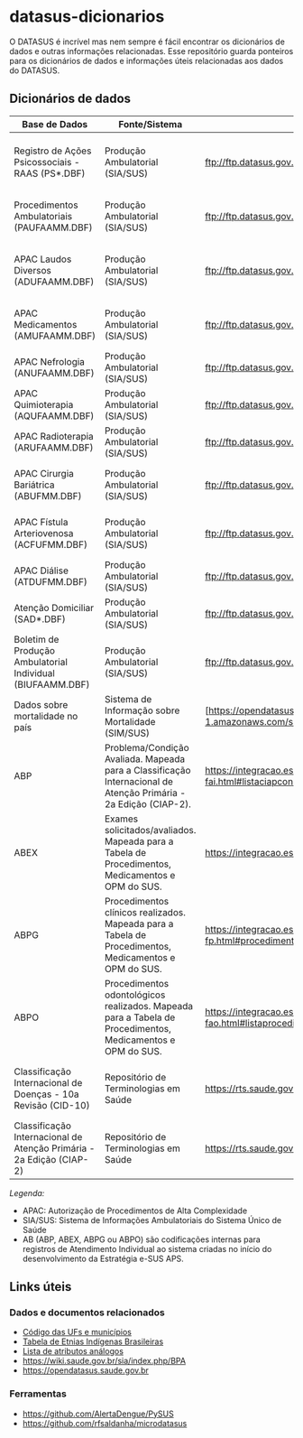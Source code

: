 # datasus-dicionarios

O DATASUS é incrível mas nem sempre é fácil encontrar os dicionários de dados
e outras informações relacionadas. Esse repositório guarda ponteiros para
os dicionários de dados e informações úteis relacionadas aos dados do DATASUS.

## Dicionários de dados

Base de Dados | Fonte/Sistema | Link | Notas
--------------|---------------|------|-------
Registro de Ações Psicossociais - RAAS (PS*.DBF) | Produção Ambulatorial (SIA/SUS) | ftp://ftp.datasus.gov.br/dissemin/publicos/SIASUS/200801_/Doc/Informe_Tecnico_SIASUS_2019_07.pdf | Registro das Ações Ambulatoriais de Saúde - Psicossocial
Procedimentos Ambulatoriais (PAUFAAMM.DBF) | Produção Ambulatorial (SIA/SUS) | ftp://ftp.datasus.gov.br/dissemin/publicos/SIASUS/200801_/Doc/Informe_Tecnico_SIASUS_2019_07.pdf | Registra todos os atendimentos ambulatoriais realizados no SUS 
APAC Laudos Diversos (ADUFAAMM.DBF) | Produção Ambulatorial (SIA/SUS) | ftp://ftp.datasus.gov.br/dissemin/publicos/SIASUS/200801_/Doc/Informe_Tecnico_SIASUS_2019_07.pdf | Autorizações de Procedimentos de Alta Complexidade - Laudos Gerais
APAC Medicamentos (AMUFAAMM.DBF) | Produção Ambulatorial (SIA/SUS) | ftp://ftp.datasus.gov.br/dissemin/publicos/SIASUS/200801_/Doc/Informe_Tecnico_SIASUS_2019_07.pdf | Registro de dispensação de medicamentos de alto custo
APAC Nefrologia (ANUFAAMM.DBF) | Produção Ambulatorial (SIA/SUS) | ftp://ftp.datasus.gov.br/dissemin/publicos/SIASUS/200801_/Doc/Informe_Tecnico_SIASUS_2019_07.pdf | Procedimentos de terapia renal substitutiva
APAC Quimioterapia (AQUFAAMM.DBF) | Produção Ambulatorial (SIA/SUS) | ftp://ftp.datasus.gov.br/dissemin/publicos/SIASUS/200801_/Doc/Informe_Tecnico_SIASUS_2019_07.pdf | Tratamentos quimioterápicos ambulatoriais
APAC Radioterapia (ARUFAAMM.DBF) | Produção Ambulatorial (SIA/SUS) | ftp://ftp.datasus.gov.br/dissemin/publicos/SIASUS/200801_/Doc/Informe_Tecnico_SIASUS_2019_07.pdf | Tratamentos radioterápicos ambulatoriais  
APAC Cirurgia Bariátrica (ABUFMM.DBF) | Produção Ambulatorial (SIA/SUS) | ftp://ftp.datasus.gov.br/dissemin/publicos/SIASUS/200801_/Doc/Informe_Tecnico_SIASUS_2019_07.pdf | Acompanhamento pré e pós-operatório de cirurgia bariátrica
APAC Fístula Arteriovenosa (ACFUFMM.DBF) | Produção Ambulatorial (SIA/SUS) | ftp://ftp.datasus.gov.br/dissemin/publicos/SIASUS/200801_/Doc/Informe_Tecnico_SIASUS_2019_07.pdf | Confecção e manutenção de fístulas para hemodiálise
APAC Diálise (ATDUFMM.DBF) | Produção Ambulatorial (SIA/SUS) | ftp://ftp.datasus.gov.br/dissemin/publicos/SIASUS/200801_/Doc/Informe_Tecnico_SIASUS_2019_07.pdf | Procedimentos de diálise ambulatorial
Atenção Domiciliar (SAD*.DBF) | Produção Ambulatorial (SIA/SUS) | ftp://ftp.datasus.gov.br/dissemin/publicos/SIASUS/200801_/Doc/Informe_Tecnico_SIASUS_2019_07.pdf | Atendimentos realizados em domicílio
Boletim de Produção Ambulatorial Individual (BIUFAAMM.DBF) | Produção Ambulatorial (SIA/SUS) | ftp://ftp.datasus.gov.br/dissemin/publicos/SIASUS/200801_/Doc/Informe_Tecnico_SIASUS_2019_07.pdf | Registro individualizado de procedimentos ambulatoriais
Dados sobre mortalidade no país | Sistema de Informação sobre Mortalidade (SIM/SUS) | [https://opendatasus.saude.gov.br/pt_BR/dataset/sim](https://diaad.s3.sa-east-1.amazonaws.com/sim/Mortalidade_Geral+-+Estrutura.pdf)
ABP | Problema/Condição Avaliada. Mapeada para a Classificação Internacional de Atenção Primária - 2a Edição (CIAP-2). | https://integracao.esusab.ufsc.br/ledi/documentacao/estrutura_arquivos/dicionario-fai.html#listaciapcondicaoavaliada | Concedido via pedido de acesso a informação no [FalaBr](https://buscalai.cgu.gov.br/PedidosLai/DetalhePedido?id=8548477)
ABEX | Exames solicitados/avaliados. Mapeada para a Tabela de Procedimentos, Medicamentos e OPM do SUS. | https://integracao.esusab.ufsc.br/ledi/documentacao/estrutura_arquivos/dicionario-fai.html#listaexames | Concedido via pedido de acesso a informação no [FalaBr](https://buscalai.cgu.gov.br/PedidosLai/DetalhePedido?id=8548477)
ABPG | Procedimentos clínicos realizados. Mapeada para a Tabela de Procedimentos, Medicamentos e OPM do SUS. | https://integracao.esusab.ufsc.br/ledi/documentacao/estrutura_arquivos/dicionario-fp.html#procedimentos-da-ficha | Concedido via pedido de acesso a informação no [FalaBr](https://buscalai.cgu.gov.br/PedidosLai/DetalhePedido?id=8548477)
ABPO | Procedimentos odontológicos realizados. Mapeada para a Tabela de Procedimentos, Medicamentos e OPM do SUS. | https://integracao.esusab.ufsc.br/ledi/documentacao/estrutura_arquivos/dicionario-fao.html#listaprocedimentosrealizados | Concedido via pedido de acesso a informação no [FalaBr](https://buscalai.cgu.gov.br/PedidosLai/DetalhePedido?id=8548477)
Classificação Internacional de Doenças - 10a Revisão (CID-10) | Repositório de Terminologias em Saúde | https://rts.saude.gov.br/#/cid | Concedido via pedido de acesso a informação no [FalaBr](https://buscalai.cgu.gov.br/PedidosLai/DetalhePedido?id=8826703) <br>Download [aqui](cid-10/lai-25072022911202531)
Classificação Internacional de Atenção Primária - 2a Edição (CIAP-2) | Repositório de Terminologias em Saúde | https://rts.saude.gov.br/#/ciap2 | 

_Legenda:_
- APAC: Autorização de Procedimentos de Alta Complexidade
- SIA/SUS: Sistema de Informações Ambulatoriais do Sistema Único de Saúde 
- AB (ABP, ABEX, ABPG ou ABPO) são codificações internas para registros de Atendimento Individual ao sistema criadas no início do desenvolvimento da Estratégia e-SUS APS.

## Links úteis

### Dados e documentos relacionados

* [Código das UFs e municípios](https://www.ibge.gov.br/explica/codigos-dos-municipios.php)
* [Tabela de Etnias Indígenas Brasileiras](https://bvsms.saude.gov.br/bvs/sas/Links%20finalizados%20SAS%202010/prt0508_28_09_2010.html)
* [Lista de atributos análogos](https://wiki.conass.org.br/index.php?title=Tabela_de_dom%C3%ADnio_atributos_(vari%C3%A1veis)_do_SUS)
* https://wiki.saude.gov.br/sia/index.php/BPA
* https://opendatasus.saude.gov.br

### Ferramentas

* https://github.com/AlertaDengue/PySUS
* https://github.com/rfsaldanha/microdatasus
